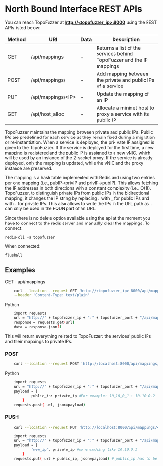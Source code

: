 # North Bound Interface REST APIs

You can reach TopoFuzzer at **[http://<topofuzzer_ip>:8000](http://<katana_ip>:8000)** using the REST APIs listed below:

| Method | URI                  | Data | Description                                                          |
|--------|----------------------|------|----------------------------------------------------------------------|
| GET    | /api/mappings        | -    | Returns a list of the services behind TopoFuzzer and the IP mappings |
| POST   | /api/mappings/       | -    | Add mapping between the private and public IPs of a service          |
| PUT    | /api/mappings/\<IP\> | -    | Update the mapping of an IP                                          |
| GET    | /api/host_alloc      | -    | Allocate a mininet host to proxy a service with its public IP        |

TopoFuzzer maintains the mapping between private and public IPs.
Public IPs are predefined for each service as they remain fixed
during a migration or re-instantiation. When a service is deployed, the pri-
vate IP assigned is given to the TopoFuzzer. If the service is
deployed for the first time, a new mapping is registered and
the public IP is assigned to a new vNIC, which will be used
by an instance of the 2-socket proxy. If the service is already
deployed, only the mapping is updated, while the vNIC and
the proxy instance are preserved. 

The mapping is a hash table implemented with Redis and using two entries per one mapping (i.e., pubIP→privIP and
privIP→pubIP). This allows fetching the IP addresses in both directions with a constant complexity (i.e., O(1)).
TopoFuzzer, to distinguish private IPs from public IPs in the bidirectional mapping, it changes the IP string by replacing `.` with `_` for public IPs and with `-` for private IPs. This also allows to write the IPs in the URL path as `.` can only be used in the FQDN part of an URL.

Since there is no delete option available using the api at the moment you have to connect to the redis server and manually clear the mappings.
To connect:
```
redis-cli -a topofuzzer
```
When connected:
```
flushall
```

## Examples

GET - api/mappings
```bash
    curl --location --request GET 'http://<topofuzzer_ip>:8000/api/mappings' \
    --header 'Content-Type: text/plain'
````
Python
```bash
    import requests
    url = "http://" + topofuzzer_ip + ":" + topofuzzer_port + "/api/mappings/"
    response = requests.get(url)
    data = response.json()
````
This will return everything related to TopoFuzzer: the services' public IPs and their mappings to private IPs.

### POST
```bash
    curl --location --request POST 'http://localhost:8000/api/mappings/' --header 'Content-Type: application/json' --data-raw '{"10-161-2-102": "10.70.0.3"}'
```
Python
```bash
    import requests
    url = "http://" + topofuzzer_ip + ":" + topofuzzer_port + "/api/mappings/"
    payload = {
            public_ip: private_ip #For example: 10_10_0_1 : 10.10.0.2
        }
    requests.post( url, json=payload)
````

### PUSH
```bash
    curl --location --request PUT 'http://localhost:8000/api/mappings/<public_IP>' --header 'Content-Type: application/json' --data-raw '{"new_ip": "10.10.0.3"}'
```
```bash
    import requests
    url = "http://" + topofuzzer_ip + ":" + topofuzzer_port + "/api/mappings/"
    payload = {
            "new_ip": private_ip #no encodeing like 10.10.0.3
        }
    requests.put( url + public_ip, json=payload) # public_ip has to be encoded like 10_10_0_1
````

